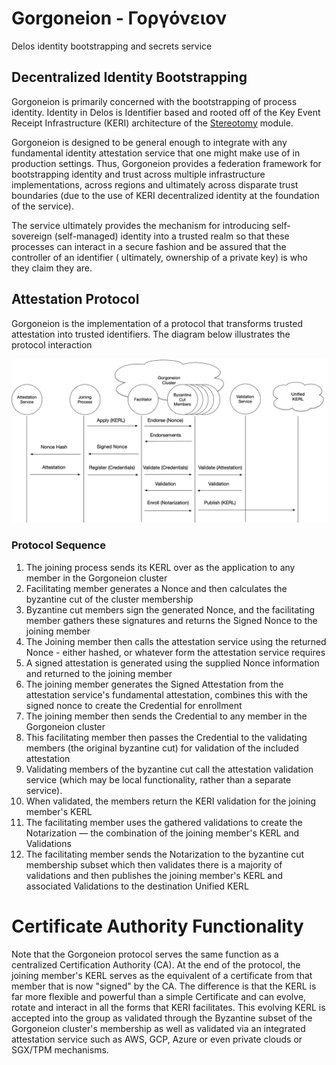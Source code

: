 # Gorgoneion - Γοργόνειον

Delos identity bootstrapping and secrets service

## Decentralized Identity Bootstrapping

Gorgoneion is primarily concerned with the bootstrapping of process identity. Identity in Delos is Identifier based and
rooted off of the Key Event Receipt Infrastructure (KERI) architecture of the [Stereotomy](../stereotomy/README.md)
module.

Gorgoneion is designed to be general enough to integrate with any fundamental identity attestation service that one
might make use of in production settings. Thus, Gorgoneion provides a federation framework for bootstrapping identity
and trust across multiple infrastructure implementations, across regions and ultimately across disparate trust
boundaries (due to the use of KERI decentralized identity at the foundation of the service).

The service ultimately provides the mechanism for introducing self-sovereign (self-managed) identity into a trusted
realm so that these processes can interact in a secure fashion and be assured that the controller of an identifier (
ultimately, ownership of a private key) is who they claim they are.

## Attestation Protocol

Gorgoneion is the implementation of a protocol that transforms trusted attestation into trusted identifiers. The diagram
below illustrates the protocol interaction

<p><img src="media/gorgoneion-protocol.png" alt="drawing" width="1024"/></p>

### Protocol Sequence

1. The joining process sends its KERL over as the application to any member in the Gorgoneion cluster
2. Facilitating member generates a Nonce and then calculates the byzantine cut of the cluster membership
3. Byzantine cut members sign the generated Nonce, and the facilitating member gathers these signatures and returns the
   Signed Nonce to the joining member
4. The Joining member then calls the attestation service using the returned Nonce - either hashed, or whatever form the
   attestation service requires
5. A signed attestation is generated using the supplied Nonce information and returned to the joining member
6. The joining member generates the Signed Attestation from the attestation service's fundamental attestation, combines
   this with the signed nonce to create the Credential for enrollment
7. The joining member then sends the Credential to any member in the Gorgoneion cluster
8. This facilitating member then passes the Credential to the validating members (the original byzantine cut) for
   validation of the included attestation
9. Validating members of the byzantine cut call the attestation validation service (which may be local functionality,
   rather than a separate service).
10. When validated, the members return the KERI validation for the joining member's KERL
11. The facilitating member uses the gathered validations to create the Notarization — the combination of the
    joining member's KERL and Validations
12. The facilitating member sends the Notarization to the byzantine cut membership subset which then validates there is
    a majority of validations and then publishes the joining member's KERL and associated Validations to the destination
    Unified KERL

# Certificate Authority Functionality

Note that the Gorgoneion protocol serves the same function as a centralized Certification Authority (CA). At the end of
the protocol, the joining member's KERL serves as the equivalent of a certificate from that member that is now "signed"
by the CA. The difference is that the KERL is far more flexible and powerful than a simple Certificate and can evolve,
rotate and interact in all the forms that KERI facilitates. This evolving KERL is accepted into the group as validated
through the Byzantine subset of the Gorgoneion cluster's membership as well as validated via an integrated attestation
service such as AWS, GCP, Azure or even private clouds or SGX/TPM mechanisms.

